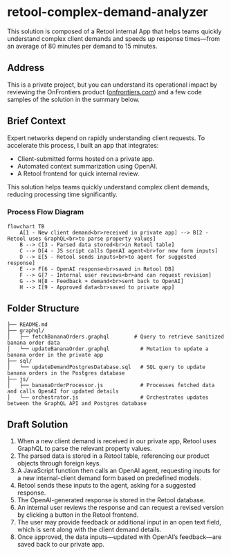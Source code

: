 # retool-complex-demand-analyzer

This solution is composed of a Retool internal App that helps teams quickly understand complex client demands and speeds up response times—from an average of 80 minutes per demand to 15 minutes.

## Address

This is a private project, but you can understand its operational impact by reviewing the OnFrontiers product ([onfrontiers.com](https://www.onfrontiers.com/product)) and a few code samples of the solution in the summary below.

## **Brief Context**

Expert networks depend on rapidly understanding client requests. To accelerate this process, I built an app that integrates:

- Client-submitted forms hosted on a private app.
- Automated context summarization using OpenAI.
- A Retool frontend for quick internal review.

This solution helps teams quickly understand complex client demands, reducing processing time significantly.

### Process Flow Diagram

```mermaid
flowchart TB
    A[1 - New client demand<br>received in private app] --> B[2 - Retool uses GraphQL<br>to parse property values]
    B --> C[3 - Parsed data stored<br>in Retool table]
    C --> D[4 - JS script calls OpenAI agent<br>for new form inputs]
    D --> E[5 - Retool sends inputs<br>to agent for suggested response]
    E --> F[6 - OpenAI response<br>saved in Retool DB]
    F --> G[7 - Internal user reviews<br>and can request revision]
    G --> H[8 - Feedback + demand<br>sent back to OpenAI]
    H --> I[9 - Approved data<br>saved to private app]
```

## **Folder Structure**
```
├── README.md
├── graphql/
│   ├── fetchBananaOrders.graphql        # Query to retrieve sanitized banana order data
│   └── updateBananaOrder.graphql          # Mutation to update a banana order in the private app
├── sql/
│   └── updateDemandPostgresDatabase.sql   # SQL query to update banana orders in the Postgres database
├── js/
│   ├── bananaOrderProcessor.js            # Processes fetched data and calls OpenAI for updated details
│   └── orchestrator.js                    # Orchestrates updates between the GraphQL API and Postgres database
```
## **Draft Solution**

1. When a new client demand is received in our private app, Retool uses GraphQL to parse the relevant property values.
2. The parsed data is stored in a Retool table, referencing our product objects through foreign keys.
3. A JavaScript function then calls an OpenAI agent, requesting inputs for a new internal-client demand form based on predefined models.
4. Retool sends these inputs to the agent, asking for a suggested response.
5. The OpenAI-generated response is stored in the Retool database.
6. An internal user reviews the response and can request a revised version by clicking a button in the Retool frontend.
7. The user may provide feedback or additional input in an open text field, which is sent along with the client demand details.
8. Once approved, the data inputs—updated with OpenAI’s feedback—are saved back to our private app.

